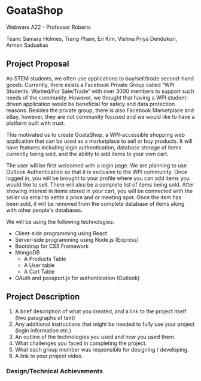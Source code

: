 # GoataShop

Webware A22 - Professor Roberts

Team: Samara Holmes, Trang Pham, Eri Kim, Vishnu Priya Dendukuri, Arman Saduakas

## Project Proposal

  As STEM students, we often use applications to buy/sell/trade second-hand goods. Currently, there exists a Facebook Private Group called “WPI Students: Wanted/For Sale/Trade” with over 3000 members to support such needs of the community. However, we thought that having a WPI student-driven application would be beneficial for safety and data protection reasons. Besides the private group, there is also Facebook Marketplace and eBay, however, they are not community focused and we would like to have a platform built with trust.

  This motivated us to create GoataShop, a WPI-accessible shopping web application that can be used as a marketplace to sell or buy products. It will have features including login authentication, database storage of items currently being sold, and the ability to add items to your own cart.

  The user will be first welcomed with a login page. We are planning to use Outlook Authentication so that it is exclusive to the WPI community. Once logged in, you will be brought to your profile where you can add items you would like to sell. There will also be a complete list of items being sold. After showing interest in items stored in your cart, you will be connected with the seller via email to settle a price and or meeting spot. Once the item has been sold, it will be removed from the complete database of items along with other people's databases.

  We will be using the following technologies:

* Client-side programming using React
* Server-side programming using Node.js (Express)
* Bootstrap for CSS Framework
* MongoDB
  * A Products Table
  * A User table
  * A Cart Table
* OAuth and passport.js for authentication (Outlook)

## Project Description

1. A brief description of what you created, and a link to the project itself (two paragraphs of text)
2. Any additional instructions that might be needed to fully use your project (login information etc.)
3. An outline of the technologies you used and how you used them.
4. What challenges you faced in completing the project.
5. What each group member was responsible for designing / developing.
6. A link to your project video.

### Design/Technical Achievements
